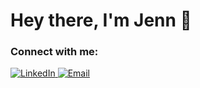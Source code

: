 # Hey there, I'm Jenn 👋

### Connect with me:
<a href="https://www.linkedin.com/in/jennifer-alexandria-quintal-419b527a/" target="_blank">
<img alt="LinkedIn" src="https://img.shields.io/badge/-LINKEDIN-pink" style="margin-bottom: 5px;">
</a>
<a href="mailto:quintal.jenn@gmail.com?subject=Found%20you%20on%20Github!&body=Hi%20Jenn%2C" target="_blank">
<img alt="Email" src="https://img.shields.io/badge/-EMAIL-purple" style="margin-bottom: 5px;">
</a>
<br>

<!--
**quinjenn/quinjenn** is a ✨ _special_ ✨ repository because its `README.md` (this file) appears on your GitHub profile.

Here are some ideas to get you started:

- 🔭 I’m currently working on ...
- 🌱 I’m currently learning ...
- 👯 I’m looking to collaborate on ...
- 🤔 I’m looking for help with ...
- 💬 Ask me about ...
- 📫 How to reach me: ...
- 😄 Pronouns: ...
- ⚡ Fun fact: ...
-->
